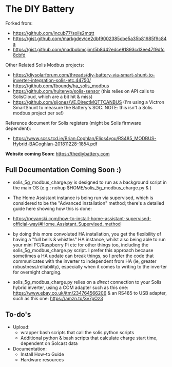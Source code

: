 # The DIY Battery
Forked from:
 - https://github.com/incub77/solis2mqtt
 - https://gist.github.com/markgdev/ce2dbf9002385cbe5a35b81985f9c84a
 - https://gist.github.com/madbobmcjim/5b8d42edce81893cd3ee47f9dfc8cbfd

Other Related Solis Modbus projects:
  - https://diysolarforum.com/threads/diy-battery-via-smart-shunt-to-inverter-integration-solis-etc.44750/
  - https://github.com/fboundy/ha_solis_modbus
  - https://github.com/hultenvp/solis-sensor (this relies on API calls to SolisCloud, which are a bit hit & miss)
  - https://github.com/sijones/VE.DirectMQTTCANBUS
    (I'm using a Victron SmartShunt to measure the Battery's SOC. NOTE: this isn't a Solis modbus project per se!)


Reference document for Solis registers (might be Solis firmware dependent):
 - https://www.scss.tcd.ie/Brian.Coghlan/Elios4you/RS485_MODBUS-Hybrid-BACoghlan-201811228-1854.pdf

**Website coming Soon:**
https://thediybattery.com

## Full Documentation Coming Soon :)

 - solis_5g_modbus_charge.py is designed to run as a background script in the main OS
(e.g.: nohup $HOME/solis_5g_modbus_charge.py & )

 - The Home Assistant instance is being run via supervised, which is considered to be the "Advanced installation" method; there's a detailed guide here showing how this is done:
  - https://peyanski.com/how-to-install-home-assistant-supervised-official-way/#Home_Assistant_Supervised_method
 - by doing this more convoluted HA installation, you get the flexibility of having a "full bells & whistles" HA instance, whilst also being able to run your mini PC/Raspberry Pi etc for other things too, including the solis_5g_modbus_charge.py script. I prefer this approach because sometimes a HA update can break things, so I prefer the code that communicates with the inverter to independent from HA (ie, greater robustness/reliability), especially when it comes to writing to the inverter for overnight charging.  
 - solis_5g_modbus_charge.py relies on a *direct* connection to your Solis hybrid inverter, using a COM adapter such as this one: https://www.ebay.co.uk/itm/234764566206 & an RS485 to USB adapter, such as this one: https://amzn.to/3v7pOz3


## To-do's ##
 - Upload:
   - wrapper bash scripts that call the solis python scripts
   - Additional python & bash scripts that calculate charge start time, dependent on Solcast data
 - Documentation:
   - Install How-to Guide
   - Hardware resources
